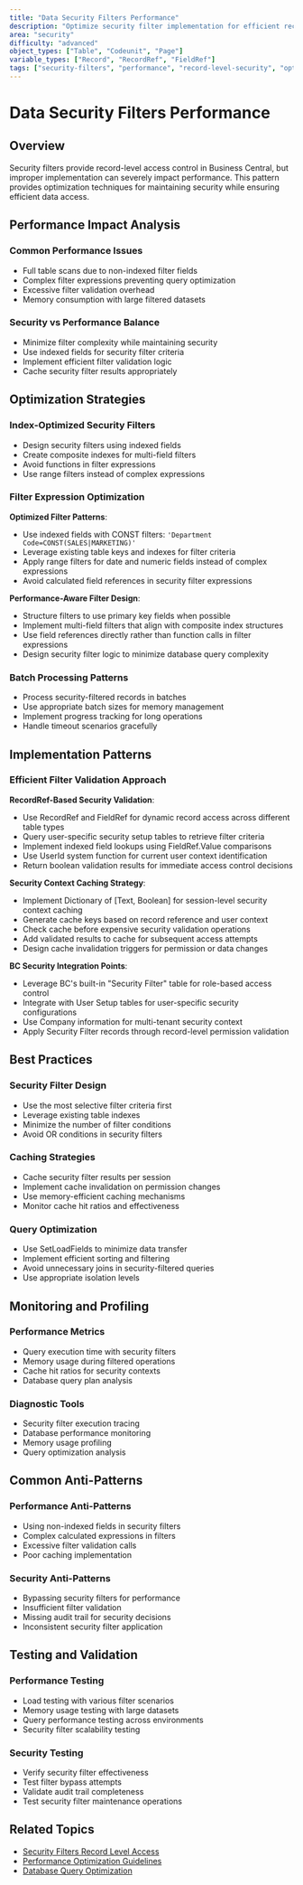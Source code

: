 ```yaml
---
title: "Data Security Filters Performance"
description: "Optimize security filter implementation for efficient record-level access control without performance degradation"
area: "security"
difficulty: "advanced"
object_types: ["Table", "Codeunit", "Page"]
variable_types: ["Record", "RecordRef", "FieldRef"]
tags: ["security-filters", "performance", "record-level-security", "optimization"]
---
```


# Data Security Filters Performance

## Overview

Security filters provide record-level access control in Business Central, but improper implementation can severely impact performance. This pattern provides optimization techniques for maintaining security while ensuring efficient data access.

## Performance Impact Analysis

### Common Performance Issues
- Full table scans due to non-indexed filter fields
- Complex filter expressions preventing query optimization
- Excessive filter validation overhead
- Memory consumption with large filtered datasets

### Security vs Performance Balance
- Minimize filter complexity while maintaining security
- Use indexed fields for security filter criteria
- Implement efficient filter validation logic
- Cache security filter results appropriately

## Optimization Strategies

### Index-Optimized Security Filters
- Design security filters using indexed fields
- Create composite indexes for multi-field filters
- Avoid functions in filter expressions
- Use range filters instead of complex expressions

### Filter Expression Optimization

**Optimized Filter Patterns**:
- Use indexed fields with CONST filters: `'Department Code=CONST(SALES|MARKETING)'`
- Leverage existing table keys and indexes for filter criteria
- Apply range filters for date and numeric fields instead of complex expressions
- Avoid calculated field references in security filter expressions

**Performance-Aware Filter Design**:
- Structure filters to use primary key fields when possible
- Implement multi-field filters that align with composite index structures
- Use field references directly rather than function calls in filter expressions
- Design security filter logic to minimize database query complexity

### Batch Processing Patterns
- Process security-filtered records in batches
- Use appropriate batch sizes for memory management
- Implement progress tracking for long operations
- Handle timeout scenarios gracefully

## Implementation Patterns

### Efficient Filter Validation Approach

**RecordRef-Based Security Validation**:
- Use RecordRef and FieldRef for dynamic record access across different table types
- Query user-specific security setup tables to retrieve filter criteria
- Implement indexed field lookups using FieldRef.Value comparisons
- Use UserId system function for current user context identification
- Return boolean validation results for immediate access control decisions

**Security Context Caching Strategy**:
- Implement Dictionary of [Text, Boolean] for session-level security context caching
- Generate cache keys based on record reference and user context
- Check cache before expensive security validation operations
- Add validated results to cache for subsequent access attempts
- Design cache invalidation triggers for permission or data changes

**BC Security Integration Points**:
- Leverage BC's built-in "Security Filter" table for role-based access control
- Integrate with User Setup tables for user-specific security configurations
- Use Company information for multi-tenant security context
- Apply Security Filter records through record-level permission validation

## Best Practices

### Security Filter Design
- Use the most selective filter criteria first
- Leverage existing table indexes
- Minimize the number of filter conditions
- Avoid OR conditions in security filters

### Caching Strategies
- Cache security filter results per session
- Implement cache invalidation on permission changes
- Use memory-efficient caching mechanisms
- Monitor cache hit ratios and effectiveness

### Query Optimization
- Use SetLoadFields to minimize data transfer
- Implement efficient sorting and filtering
- Avoid unnecessary joins in security-filtered queries
- Use appropriate isolation levels

## Monitoring and Profiling

### Performance Metrics
- Query execution time with security filters
- Memory usage during filtered operations
- Cache hit ratios for security contexts
- Database query plan analysis

### Diagnostic Tools
- Security filter execution tracing
- Database performance monitoring
- Memory usage profiling
- Query optimization analysis

## Common Anti-Patterns

### Performance Anti-Patterns
- Using non-indexed fields in security filters
- Complex calculated expressions in filters
- Excessive filter validation calls
- Poor caching implementation

### Security Anti-Patterns
- Bypassing security filters for performance
- Insufficient filter validation
- Missing audit trail for security decisions
- Inconsistent security filter application

## Testing and Validation

### Performance Testing
- Load testing with various filter scenarios
- Memory usage testing with large datasets
- Query performance testing across environments
- Security filter scalability testing

### Security Testing
- Verify security filter effectiveness
- Test filter bypass attempts
- Validate audit trail completeness
- Test security filter maintenance operations

## Related Topics
- [Security Filters Record Level Access](security-filters-record-level-access.md)
- [Performance Optimization Guidelines](../performance-optimization/al-performance-optimization-guidelines.md)
- [Database Query Optimization](../performance-optimization/query-filtering-optimization.md)